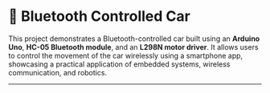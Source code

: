 # 🚗 Bluetooth Controlled Car

This project demonstrates a Bluetooth-controlled car built using an **Arduino Uno**, **HC-05 Bluetooth module**, and an **L298N motor driver**. It allows users to control the movement of the car wirelessly using a smartphone app, showcasing a practical application of embedded systems, wireless communication, and robotics.

---


